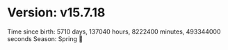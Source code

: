 # Version: v15.7.18
Time since birth: 5710 days, 137040 hours, 8222400 minutes, 493344000 seconds
Season: Spring 🌸
